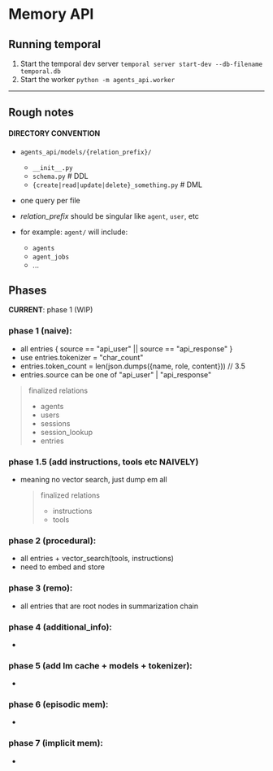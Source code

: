 # Memory API

## Running temporal

1. Start the temporal dev server
   `temporal server start-dev --db-filename temporal.db`
2. Start the worker
   `python -m agents_api.worker`

---

## Rough notes

#### DIRECTORY CONVENTION

- `agents_api/models/{relation_prefix}/`

  - `__init__.py`
  - `schema.py` # DDL
  - `{create|read|update|delete}_something.py` # DML

- one query per file

- _relation_prefix_ should be singular like `agent`, `user`, etc
- for example: `agent/` will include:
  - `agents`
  - `agent_jobs`
  - ...

## Phases

**CURRENT**: phase 1 (WIP)

### phase 1 (naive):

- all entries { source == "api_user" || source == "api_response" }
- use entries.tokenizer = "char_count"
- entries.token_count = len(json.dumps({name, role, content})) // 3.5
- entries.source can be one of "api_user" | "api_response"

> finalized relations
>
> - agents
> - users
> - sessions
> - session_lookup
> - entries

### phase 1.5 (add instructions, tools etc NAIVELY)

- meaning no vector search, just dump em all
  > finalized relations
  >
  > - instructions
  > - tools

### phase 2 (procedural):

- all entries + vector_search(tools, instructions)
- need to embed and store

### phase 3 (remo):

- all entries that are root nodes in summarization chain

### phase 4 (additional_info):

-

### phase 5 (add lm cache + models + tokenizer):

-

### phase 6 (episodic mem):

-

### phase 7 (implicit mem):

-

